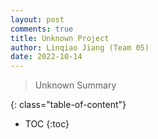 ```yaml
---
layout: post
comments: true
title: Unknown Project
author: Linqiao Jiang (Team 05)
date: 2022-10-14
---
```



> Unknown Summary


<!--more-->
{: class="table-of-content"}
* TOC
{:toc}



